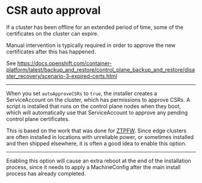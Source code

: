 # CSR auto approval
If a cluster has been offline for an extended period of time, some of the certificates on the cluster can expire.

Manual intervention is typically required in order to approve the new certificates after this has happened.

See https://docs.openshift.com/container-platform/latest/backup_and_restore/control_plane_backup_and_restore/disaster_recovery/scenario-3-expired-certs.html

---

When you set ```autoApproveCSRs``` to ```true```, the installer creates a ServiceAccount on the cluster, which has permissions to approve CSRs. A script is installed that runs on the control plane nodes when they boot, which will automatically use that ServiceAccount to approve any pending control plane certificates.

This is based on the work that was done for [ZTPFW](https://github.com/rh-ecosystem-edge/ztp-pipeline-relocatable/blob/main/deploy-edgecluster/csr_autoapprover.sh). Since edge clusters are often installed in locations with unreliable power, or sometimes installed and then shipped elsewhere, it is often a good idea to enable this option.

---

Enabling this option will cause an extra reboot at the end of the installation process, since it needs to apply a MachineConfig after the main install process has already completed.
